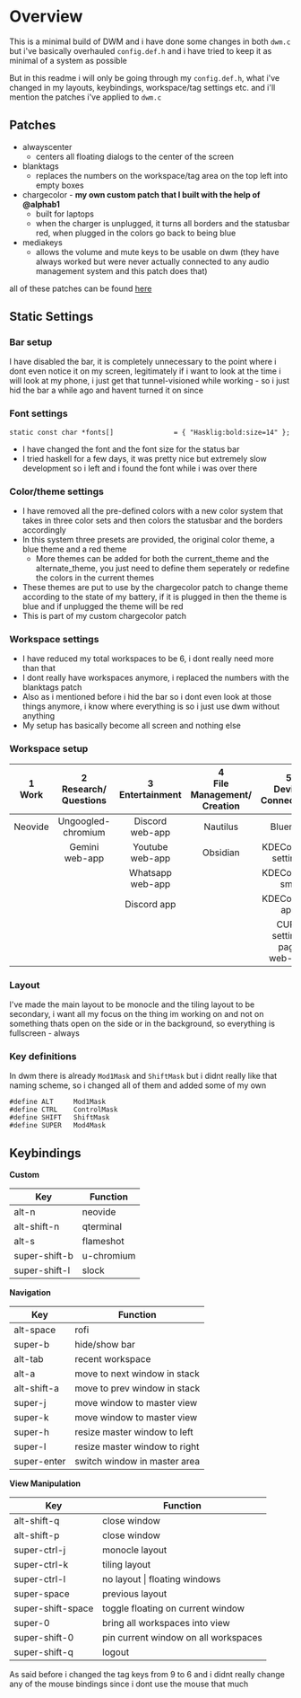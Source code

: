 # Overview
This is a minimal build of DWM and i have done some changes in both `dwm.c` but i've basically overhauled `config.def.h` and i have tried to keep it as minimal of a system as possible

But in this readme i will only be going through my `config.def.h`, what i've changed in my layouts, keybindings, workspace/tag settings etc. and i'll mention the patches i've applied to `dwm.c`
## Patches
- alwayscenter
	- centers all floating dialogs to the center of the screen
- blanktags
	- replaces the numbers on the workspace/tag area on the top left into empty boxes
- chargecolor - **my own custom patch that I built with the help of @alphab1**
	- built for laptops
	- when the charger is unplugged, it turns all borders and the statusbar red, when plugged in the colors go back to being blue
- mediakeys
	- allows the volume and mute keys to be usable on dwm (they have always worked but were never actually connected to any audio management system and this patch does that)
	
all of these patches can be found [here](https://dwm.suckless.org/patches/)
## Static Settings
### Bar setup
I have disabled the bar, it is completely unnecessary to the point where i dont even notice it on my screen, legitimately if i want to look at the time i will look at my phone, i just get that tunnel-visioned while working - so i just hid the bar a while ago and havent turned it on since
### Font settings
` static const char *fonts[]			   = { "Hasklig:bold:size=14" }; `
- I have changed the font and the font size for the status bar
- I tried haskell for a few days, it was pretty nice but extremely slow development so i left and i found the font while i was over there
### Color/theme settings
- I have removed all the pre-defined colors with a new color system that takes in three color sets and then colors the statusbar and the borders accordingly
- In this system three presets are provided, the original color theme, a blue theme and a red theme
	- More themes can be added for both the current_theme and the alternate_theme, you just need to define them seperately or redefine the colors in the current themes
- These themes are put to use by the chargecolor patch to change theme according to the state of my battery, if it is plugged in then the theme is blue and if unplugged the theme will be red
- This is part of my custom chargecolor patch
### Workspace settings
- I have reduced my total workspaces to be 6, i dont really need more than that
- I dont really have workspaces anymore, i replaced the numbers with the blanktags patch
- Also as i mentioned before i hid the bar so i dont even look at those things anymore, i know where everything is so i just use dwm without anything
- My setup has basically become all screen and nothing else
### Workspace setup

| 1<br>Work | 2<br>Research/<br>Questions | 3<br>Entertainment  | 4<br>File<br>Management/<br>Creation |   5<br>Device Connectivity    | 6<br>Audio Management |
| :-------: | :-------------------------: | :-----------------: | :----------------------------------: | :---------------------------: | :-------------------: |
|  Neovide  |     Ungoogled-chromium      | Discord<br>web-app  |               Nautilus               |            Blueman            |      Easyeffects      |
|           |      Gemini<br>web-app      | Youtube<br>web-app  |               Obsidian               |    KDEConnect<br>settings     |      Pavucontrol      |
|           |                             | Whatsapp<br>web-app |                                      |       KDEConnect<br>sms       |                       |
|           |                             |     Discord app     |                                      |       KDEConnect<br>app       |                       |
|           |                             |                     |                                      | CUPS settings page<br>web-app |                       |
### Layout
I've made the main layout to be monocle and the tiling layout to be secondary, i want all my focus on the thing im working on and not on something thats open on the side or in the background, so everything is fullscreen - always
### Key definitions
In dwm there is already `Mod1Mask` and `ShiftMask` but i didnt really like that naming scheme, so i changed all of them and added some of my own
```
#define ALT		Mod1Mask
#define CTRL	ControlMask
#define SHIFT	ShiftMask
#define SUPER	Mod4Mask
```
## Keybindings
**Custom**

| Key           | Function   |
| ------------- | ---------- |
| alt-n         | neovide    |
| alt-shift-n   | qterminal  |
| alt-s         | flameshot  |
| super-shift-b | u-chromium |
| super-shift-l | slock      |
<a></a>
**Navigation**

| Key         | Function                      |
| ----------- | ----------------------------- |
| alt-space   | rofi                          |
| super-b     | hide/show bar                 |
| alt-tab     | recent workspace              |
| alt-a       | move to next window in stack  |
| alt-shift-a | move to prev window in stack  |
| super-j     | move window to master view    |
| super-k     | move window to master view    |
| super-h     | resize master window to left  |
| super-l     | resize master window to right |
| super-enter | switch window in master area  |
<a></a>
**View Manipulation**

| Key               | Function                             |
| ----------------- | ------------------------------------ |
| alt-shift-q       | close window                         |
| alt-shift-p       | close window                         |
| super-ctrl-j      | monocle layout                       |
| super-ctrl-k      | tiling layout                        |
| super-ctrl-l      | no layout \| floating windows        |
| super-space       | previous layout                      |
| super-shift-space | toggle floating on current window    |
| super-0           | bring all workspaces into view       |
| super-shift-0     | pin current window on all workspaces |
| super-shift-q     | logout                               |
As said before i changed the tag keys from 9 to 6 and i didnt really change any of the mouse bindings since i dont use the mouse that much